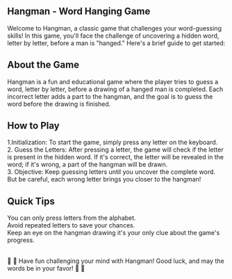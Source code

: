 
## Hangman - Word Hanging Game

Welcome to Hangman, a classic game that challenges your word-guessing skills! In this game, you'll face the challenge of uncovering a hidden word, letter by letter, before a man is "hanged." Here's a brief guide to get started:

## About the Game
Hangman is a fun and educational game where the player tries to guess a word, letter by letter, before a drawing of a hanged man is completed. Each incorrect letter adds a part to the hangman, and the goal is to guess the word before the drawing is finished.

## How to Play
1.Initialization: To start the game, simply press any letter on the keyboard.<br />
2. Guess the Letters: After pressing a letter, the game will check if the letter is present in the hidden word. If it's correct, the letter will be revealed in the word; if it's wrong, a part of the hangman will be drawn.<br />
3. Objective: Keep guessing letters until you uncover the complete word. But be careful, each wrong letter brings you closer to the hangman!
## Quick Tips
You can only press letters from the alphabet.<br />
Avoid repeated letters to save your chances.<br />
Keep an eye on the hangman drawing it's your only clue about the game's progress.<br /><br />

:tada: :tada: Have fun challenging your mind with Hangman! Good luck, and may the words be in your favor! :tada: :tada:
